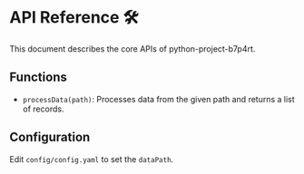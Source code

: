 # API Reference 🛠

This document describes the core APIs of python-project-b7p4rt.

## Functions
- `processData(path)`: Processes data from the given path and returns a list of records.

## Configuration
Edit `config/config.yaml` to set the `dataPath`.
